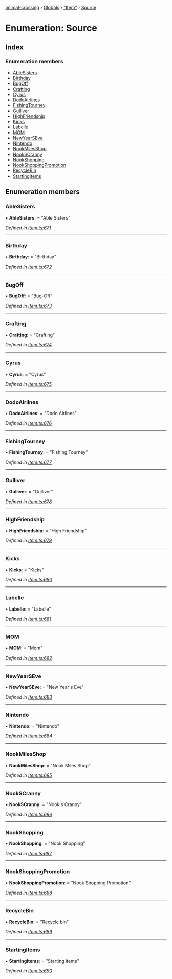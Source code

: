 [animal-crossing](../README.md) › [Globals](../globals.md) › ["Item"](../modules/_item_.md) › [Source](_item_.source.md)

# Enumeration: Source

## Index

### Enumeration members

* [AbleSisters](_item_.source.md#ablesisters)
* [Birthday](_item_.source.md#birthday)
* [BugOff](_item_.source.md#bugoff)
* [Crafting](_item_.source.md#crafting)
* [Cyrus](_item_.source.md#cyrus)
* [DodoAirlines](_item_.source.md#dodoairlines)
* [FishingTourney](_item_.source.md#fishingtourney)
* [Gulliver](_item_.source.md#gulliver)
* [HighFriendship](_item_.source.md#highfriendship)
* [Kicks](_item_.source.md#kicks)
* [Labelle](_item_.source.md#labelle)
* [MOM](_item_.source.md#mom)
* [NewYearSEve](_item_.source.md#newyearseve)
* [Nintendo](_item_.source.md#nintendo)
* [NookMilesShop](_item_.source.md#nookmilesshop)
* [NookSCranny](_item_.source.md#nookscranny)
* [NookShopping](_item_.source.md#nookshopping)
* [NookShoppingPromotion](_item_.source.md#nookshoppingpromotion)
* [RecycleBin](_item_.source.md#recyclebin)
* [StartingItems](_item_.source.md#startingitems)

## Enumeration members

###  AbleSisters

• **AbleSisters**: = "Able Sisters"

*Defined in [Item.ts:671](https://github.com/Norviah/animal-crossing/blob/44de0e0/module/types/Item.ts#L671)*

___

###  Birthday

• **Birthday**: = "Birthday"

*Defined in [Item.ts:672](https://github.com/Norviah/animal-crossing/blob/44de0e0/module/types/Item.ts#L672)*

___

###  BugOff

• **BugOff**: = "Bug-Off"

*Defined in [Item.ts:673](https://github.com/Norviah/animal-crossing/blob/44de0e0/module/types/Item.ts#L673)*

___

###  Crafting

• **Crafting**: = "Crafting"

*Defined in [Item.ts:674](https://github.com/Norviah/animal-crossing/blob/44de0e0/module/types/Item.ts#L674)*

___

###  Cyrus

• **Cyrus**: = "Cyrus"

*Defined in [Item.ts:675](https://github.com/Norviah/animal-crossing/blob/44de0e0/module/types/Item.ts#L675)*

___

###  DodoAirlines

• **DodoAirlines**: = "Dodo Airlines"

*Defined in [Item.ts:676](https://github.com/Norviah/animal-crossing/blob/44de0e0/module/types/Item.ts#L676)*

___

###  FishingTourney

• **FishingTourney**: = "Fishing Tourney"

*Defined in [Item.ts:677](https://github.com/Norviah/animal-crossing/blob/44de0e0/module/types/Item.ts#L677)*

___

###  Gulliver

• **Gulliver**: = "Gulliver"

*Defined in [Item.ts:678](https://github.com/Norviah/animal-crossing/blob/44de0e0/module/types/Item.ts#L678)*

___

###  HighFriendship

• **HighFriendship**: = "High Friendship"

*Defined in [Item.ts:679](https://github.com/Norviah/animal-crossing/blob/44de0e0/module/types/Item.ts#L679)*

___

###  Kicks

• **Kicks**: = "Kicks"

*Defined in [Item.ts:680](https://github.com/Norviah/animal-crossing/blob/44de0e0/module/types/Item.ts#L680)*

___

###  Labelle

• **Labelle**: = "Labelle"

*Defined in [Item.ts:681](https://github.com/Norviah/animal-crossing/blob/44de0e0/module/types/Item.ts#L681)*

___

###  MOM

• **MOM**: = "Mom"

*Defined in [Item.ts:682](https://github.com/Norviah/animal-crossing/blob/44de0e0/module/types/Item.ts#L682)*

___

###  NewYearSEve

• **NewYearSEve**: = "New Year's Eve"

*Defined in [Item.ts:683](https://github.com/Norviah/animal-crossing/blob/44de0e0/module/types/Item.ts#L683)*

___

###  Nintendo

• **Nintendo**: = "Nintendo"

*Defined in [Item.ts:684](https://github.com/Norviah/animal-crossing/blob/44de0e0/module/types/Item.ts#L684)*

___

###  NookMilesShop

• **NookMilesShop**: = "Nook Miles Shop"

*Defined in [Item.ts:685](https://github.com/Norviah/animal-crossing/blob/44de0e0/module/types/Item.ts#L685)*

___

###  NookSCranny

• **NookSCranny**: = "Nook's Cranny"

*Defined in [Item.ts:686](https://github.com/Norviah/animal-crossing/blob/44de0e0/module/types/Item.ts#L686)*

___

###  NookShopping

• **NookShopping**: = "Nook Shopping"

*Defined in [Item.ts:687](https://github.com/Norviah/animal-crossing/blob/44de0e0/module/types/Item.ts#L687)*

___

###  NookShoppingPromotion

• **NookShoppingPromotion**: = "Nook Shopping Promotion"

*Defined in [Item.ts:688](https://github.com/Norviah/animal-crossing/blob/44de0e0/module/types/Item.ts#L688)*

___

###  RecycleBin

• **RecycleBin**: = "Recycle bin"

*Defined in [Item.ts:689](https://github.com/Norviah/animal-crossing/blob/44de0e0/module/types/Item.ts#L689)*

___

###  StartingItems

• **StartingItems**: = "Starting items"

*Defined in [Item.ts:690](https://github.com/Norviah/animal-crossing/blob/44de0e0/module/types/Item.ts#L690)*
